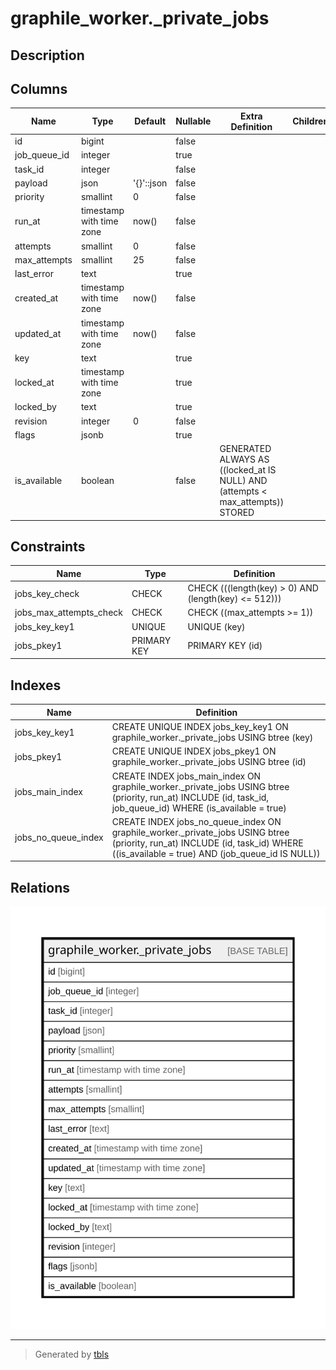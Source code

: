 # graphile_worker._private_jobs

## Description

## Columns

| Name | Type | Default | Nullable | Extra Definition | Children | Parents | Comment |
| ---- | ---- | ------- | -------- | ---------------- | -------- | ------- | ------- |
| id | bigint |  | false |  |  |  |  |
| job_queue_id | integer |  | true |  |  |  |  |
| task_id | integer |  | false |  |  |  |  |
| payload | json | '{}'::json | false |  |  |  |  |
| priority | smallint | 0 | false |  |  |  |  |
| run_at | timestamp with time zone | now() | false |  |  |  |  |
| attempts | smallint | 0 | false |  |  |  |  |
| max_attempts | smallint | 25 | false |  |  |  |  |
| last_error | text |  | true |  |  |  |  |
| created_at | timestamp with time zone | now() | false |  |  |  |  |
| updated_at | timestamp with time zone | now() | false |  |  |  |  |
| key | text |  | true |  |  |  |  |
| locked_at | timestamp with time zone |  | true |  |  |  |  |
| locked_by | text |  | true |  |  |  |  |
| revision | integer | 0 | false |  |  |  |  |
| flags | jsonb |  | true |  |  |  |  |
| is_available | boolean |  | false | GENERATED ALWAYS AS ((locked_at IS NULL) AND (attempts < max_attempts)) STORED |  |  |  |

## Constraints

| Name | Type | Definition |
| ---- | ---- | ---------- |
| jobs_key_check | CHECK | CHECK (((length(key) > 0) AND (length(key) <= 512))) |
| jobs_max_attempts_check | CHECK | CHECK ((max_attempts >= 1)) |
| jobs_key_key1 | UNIQUE | UNIQUE (key) |
| jobs_pkey1 | PRIMARY KEY | PRIMARY KEY (id) |

## Indexes

| Name | Definition |
| ---- | ---------- |
| jobs_key_key1 | CREATE UNIQUE INDEX jobs_key_key1 ON graphile_worker._private_jobs USING btree (key) |
| jobs_pkey1 | CREATE UNIQUE INDEX jobs_pkey1 ON graphile_worker._private_jobs USING btree (id) |
| jobs_main_index | CREATE INDEX jobs_main_index ON graphile_worker._private_jobs USING btree (priority, run_at) INCLUDE (id, task_id, job_queue_id) WHERE (is_available = true) |
| jobs_no_queue_index | CREATE INDEX jobs_no_queue_index ON graphile_worker._private_jobs USING btree (priority, run_at) INCLUDE (id, task_id) WHERE ((is_available = true) AND (job_queue_id IS NULL)) |

## Relations

![er](graphile_worker._private_jobs.svg)

---

> Generated by [tbls](https://github.com/k1LoW/tbls)
